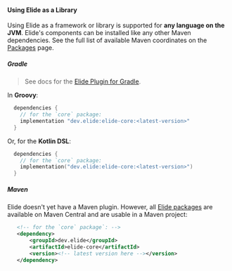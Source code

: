 
#### Using Elide as a Library

Using Elide as a framework or library is supported for **any language on the JVM**. Elide's components can be installed
like any other Maven dependencies. See the full list of available Maven coordinates on the [Packages](/library/packages)
page.

##### Gradle

> See docs for the [Elide Plugin for Gradle](/tools/gradle).

In **Groovy**:

```groovy
  dependencies {
    // for the `core` package:
    implementation "dev.elide:elide-core:<latest-version>"
  }
```

Or, for the **Kotlin DSL**:

```kotlin
  dependencies {
    // for the `core` package:
    implementation("dev.elide:elide-core:<latest-version>")
  }
```

##### Maven

Elide doesn't yet have a Maven plugin. However, all [Elide packages](/library/packages) are available on Maven Central
and are usable in a Maven project:

```xml
   <!-- for the `core` package`: -->
   <dependency>
       <groupId>dev.elide</groupId>
       <artifactId>elide-core</artifactId>
       <version><!-- latest version here --></version>
   </dependency>
```
